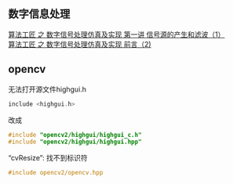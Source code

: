 ## 数字信息处理
[算法工匠 之 数字信号处理仿真及实现  第一讲 信号源的产生和滤波（1）](https://www.bilibili.com/video/av17343551/)  
[算法工匠 之 数字信号处理仿真及实现 前言（2)](https://www.bilibili.com/video/av17093103/)

## opencv
无法打开源文件highgui.h
```cpp
include <highgui.h>
```
改成
```cpp
#include "opencv2/highgui/highgui_c.h"
#include "opencv2/highgui/highgui.hpp"
```

“cvResize”: 找不到标识符
```cpp
#include opencv2/opencv.hpp
```